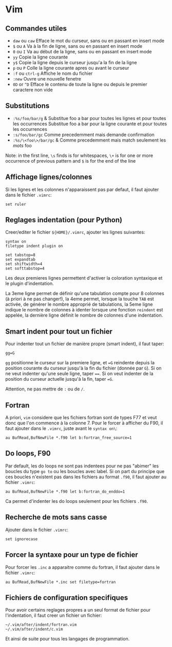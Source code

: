 # Vim

## Commandes utiles

-  `daw` ou `caw`     Efface le mot du curseur, sans ou en passant en insert mode
-  `$` ou `A`         Va à la fin de ligne, sans ou en passant en insert mode
-  `0` ou `I`         Va au début de la ligne, sans ou en passant en insert mode
-  `yy`               Copie la ligne courante
-  `y$`               Copie la ligne depuis le curseur jusqu'a la fin de la ligne
-  `p` ou `P`         Colle la ligne courante apres ou avant le curseur
-  `:f` ou `ctrl-g`   Affiche le nom du fichier
-  `:new`             Ouvre une nouvelle fenetre
-  `0D` or `^D`       Efface le contenu de toute la ligne ou depuis le premier caractere non vide

## Substitutions
-   `:%s/foo/bar/g` & Substitue foo a bar pour toutes les lignes et pour toutes les occurrences   Substitue foo a bar pour la ligne courante et pour toutes les occurrences
-   `:s/foo/bar/gc`                                                                               Comme precedemment mais demande confirmation
-  `:%s/\<foo\>/bar/gc` & Comme precedemment mais match seulement les *mots* foo                 

Note: in the first line, `\s` finds is for whitespaces, `\+` is for one
or more occurrence of previous pattern and `$` is for the end of the
line

## Affichage lignes/colonnes

Si les lignes et les colonnes n'apparaissent pas par defaut, il faut
ajouter dans le fichier `.vimrc`:

    set ruler

## Reglages indentation (pour Python)

Creer/editer le fichier  `${HOME}/.vimrc`, ajouter les lignes suivantes:

    syntax on
    filetype indent plugin on

    set tabstop=8
    set expandtab
    set shiftwidth=4
    set softtabstop=4

Les deux premieres lignes permettent d'activer la coloration syntaxique
et le plugin d'indentation.

La 3eme ligne permet de définir qu'une tabulation compte pour 8 colonnes
(à priori à ne pas changer!), la 4eme permet, lorsque la touche `TAB`
est activée, de générer le nombre approprié de tabulations, la 5eme
ligne indique le nombre de colonnes à identer lorsque une fonction
`reindent` est appelée, la dernière ligne définit le nombre de colonnes
d'une indentation.

## Smart indent pour tout un fichier

Pour indenter tout un fichier de manière propre (smart indent), il faut
taper:

    gg=G

`gg` positionne le curseur sur la premiere ligne, et `=G` reindente
depuis la position courante du curseur jusqu'à la fin du fichier (donnée
par `G`). Si on ne veut indenter qu'une seule ligne, taper `==`. Si on
veut indenter de la position du curseur actuelle jusqu'à la fin, taper
`=G`.

Attention, ne pas mettre de `:` ou de `/`.

## Fortran

A priori, `vim` considere que les fichiers fortran sont de types F77 et
veut donc que l'on commence à la colonne 7. Pour le forcer à afficher du
F90, il faut ajouter dans le `.vimrc`, juste avant le `syntax on\`:

    au BufRead,BufNewFile *.f90 let b:fortran_free_source=1

## Do loops, F90

Par default, les do loops ne sont pas indentees pour ne pas \"abimer\"
les boucles du type `go to` ou les boucles avec label. Si on part du
principe que ces boucles n'existent pas dans les fichiers au format
`.f90`, il faut ajouter au fichier `.vimrc`:

    au BufRead,BufNewFile *.f90 let b:fortran_do_enddo=1

Ca permet d'indenter les do loops seulement pour les fichiers `.f90`.

## Recherche de mots sans casse

Ajouter dans le fichier `.vimrc`:

    set ignorecase

## Forcer la syntaxe pour un type de fichier

Pour forcer les `.inc` a apparaitre comme du fortran, il faut ajouter
dans le fichier `.vimrc`:

    au BufRead,BufNewFile *.inc set filetype=fortran

## Fichiers de configuration specifiques

Pour avoir certains reglages propres a un seul format de fichier pour
l'indentation, il faut creer un fichier un fichier:

    ~/.vim/after/indent/fortran.vim
    ~/.vim/after/indent/c.vim

Et ainsi de suite pour tous les langages de programmation.
